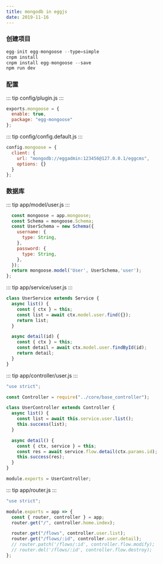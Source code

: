 ```yaml
---
title: mongodb in eggjs
date: 2019-11-16
---
```


### 创建项目

```js
egg-init egg-mongoose --type=simple
cnpm install
cnpm install egg-mongoose --save
npm run dev
```

### 配置

::: tip
config/plugin.js
:::

```js
exports.mongoose = {
  enable: true,
  package: "egg-mongoose"
};
```

::: tip
config/config.default.js
:::

```js
config.mongoose = {
  client: {
    url: "mongodb://eggadmin:123456@127.0.0.1/eggcms",
    options: {}
  }
};
```

### 数据库

::: tip
app/model/user.js
:::

```js
  const mongoose = app.mongoose;
  const Schema = mongoose.Schema;
  const UserSchema = new Schema({
    username: {
      type: String,
    },
    password: {
      type: String,
    },
  });
  return mongoose.model('User', UserSchema,'user');
};
```

::: tip
app/service/user.js
:::

```js
class UserService extends Service {
  async list() {
    const { ctx } = this;
    const list = await ctx.model.user.find({});
    return list;
  }

  async detail(id) {
    const { ctx } = this;
    const detail = await ctx.model.user.findById(id);
    return detail;
  }
}
```

::: tip
app/controller/user.js
:::

```js
"use strict";

const Controller = require("../core/base_controller");

class UserController extends Controller {
  async list() {
    const list = await this.service.user.list();
    this.success(list);
  }

  async detail() {
    const { ctx, service } = this;
    const res = await service.flow.detail(ctx.params.id);
    this.success(res);
  }
}

module.exports = UserController;
```

::: tip
app/router.js
:::

```js
"use strict";

module.exports = app => {
  const { router, controller } = app;
  router.get("/", controller.home.index);

  router.get("/flows", controller.user.list);
  router.get("/flows/:id", controller.user.detail);
  // router.patch('/flows/:id', controller.flow.modify);
  // router.del('/flows/:id', controller.flow.destroy);
};
```
